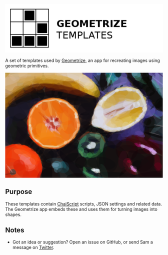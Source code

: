 [![Project logo](https://github.com/Tw1ddle/geometrize-templates/blob/master/screenshots/logo.png?raw=true "Geometrize Haxe Templates - recreating images as geometric shapes logo")](https://www.geometrize.co.uk/)

A set of templates used by [Geometrize](https://www.geometrize.co.uk/), an app for recreating images using geometric primitives.

[![Geometrized Fruit](https://github.com/Tw1ddle/geometrize-templates/blob/master/screenshots/fruit.png?raw=true "Geometrized Fruit")](https://www.geometrize.co.uk/)

## Purpose

These templates contain [ChaiScript](https://github.com/ChaiScript/ChaiScript) scripts, JSON settings and related data. The Geometrize app embeds these and uses them for turning images into shapes.

## Notes
 * Got an idea or suggestion? Open an issue on GitHub, or send Sam a message on [Twitter](https://twitter.com/Sam_Twidale).